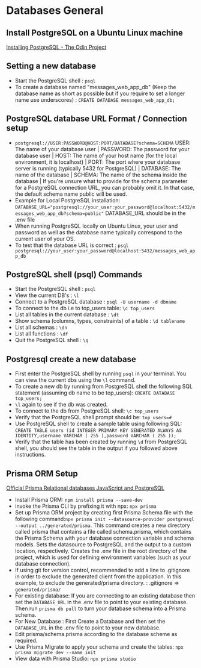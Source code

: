 # Databases General

## Install PostgreSQL on a Ubuntu Linux machine

[Installing PostgreSQL - The Odin Project](https://www.theodinproject.com/lessons/nodejs-installing-postgresql)

## Setting a new database

- Start the PostgreSQL shell : `psql`
- To create a database named "messages_web_app_db" (Keep the database name as short as possible but if you require to set a longer name use underscores) : `CREATE DATABASE messages_web_app_db;`

## PostgreSQL database URL Format / Connection setup

- `postgresql://USER:PASSWORD@HOST:PORT/DATABASE?schema=SCHEMA` USER: The name of your database user | PASSWORD: The password for your database user | HOST: The name of your host name (for the local environment, it is localhost) | PORT: The port where your database server is running (typically 5432 for PostgreSQL) | DATABASE: The name of the database | SCHEMA: The name of the schema inside the database | If you're unsure what to provide for the schema parameter for a PostgreSQL connection URL, you can probably omit it. In that case, the default schema name public will be used.
- Example for Local PostgreSQL installation: `DATABASE_URL="postgresql://your_user:your_password@localhost:5432/messages_web_app_db?schema=public"` DATABASE_URL should be in the .env file
- When running PostgreSQL locally on Ubuntu Linux, your user and password as well as the database name typically correspond to the current user of your OS.
- To test that the database URL is correct : `psql postgresql://your_user:your_password@localhost:5432/messages_web_app_db`

## PostgreSQL shell (psql) Commands

- Start the PostgreSQL shell : `psql`
- View the current DB's : `\l`
- Connect to a PostgreSQL database : `psql -U username -d dbname`
- To connect to the db i.e to top_users table: `\c top_users`
- List all tables in the current database : `\dt`
- Show schema (columns, types, constraints) of a table : `\d tablename`
- List all schemas : `\dn`
- List all functions : `\df`
- Quit the PostgreSQL shell : `\q`

## Postgresql create a new database

- First enter the PostgreSQL shell by running `psql` in your terminal. You can view the current dbs using the `\l` command.
- To create a new db by running from PostgreSQL shell the following SQL statement (assuming db name to be top_users):
  `CREATE DATABASE top_users;`
- `\l` again to see if the db was created.
- To connect to the db from PostgreSQL shell:
  `\c top_users`
- Verify that the PostgreSQL shell prompt should be: `top_users=#`
- Use PostgreSQL shell to create a sample table using following SQL:
  `CREATE TABLE users (id INTEGER PRIMARY KEY GENERATED ALWAYS AS IDENTITY,username VARCHAR ( 255 ),password VARCHAR ( 255 ));`
- Verify that the table has been created by running `\d` from PostgreSQL shell, you should see the table in the output if you followed above instructions.

## Prisma ORM Setup

[Official Prisma Relational databases JavaScript and PostgreSQL](https://www.prisma.io/docs/getting-started/setup-prisma/start-from-scratch/relational-databases-node-postgresql)

- Install Prisma ORM: `npm install prisma --save-dev`
- invoke the Prisma CLI by prefixing it with npx: `npx prisma`
- Set up Prisma ORM project by creating first Prisma Schema file with the following command:`npx prisma init --datasource-provider postgresql --output ../generated/prisma`. This command creates a new directory called prisma that contains a file called schema.prisma, which contains the Prisma Schema with your database connection variable and schema models. Sets the datasource to PostgreSQL and the output to a custom location, respectively. Creates the .env file in the root directory of the project, which is used for defining environment variables (such as your database connection).
- If using git for version control, recommended to add a line to .gitignore in order to exclude the generated client from the application. In this example, to exclude the generated/prisma directory. : .gitignore => `generated/prisma/`
- For existing database: If you are connecting to an existing database then set the `DATABASE_URL` in the .env file to point to your existing database. Then run `prisma db pull` to turn your database schema into a Prisma schema.
- For New Database : First Create a Database and then set the `DATABASE_URL` in the .env file to point to your new database.
- Edit prisma/schema.prisma according to the database scheme as required.
- Use Prisma Migrate to apply your schema and create the tables: `npx prisma migrate dev --name init`
- View data with Prisma Studio: `npx prisma studio`
